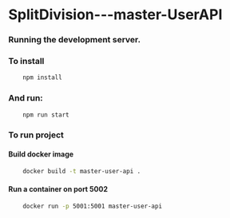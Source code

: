 # SplitDivision---master-UserAPI

### Running the development server.

### To install

```bash
    npm install
```

### And run:

```bash
    npm run start
```

### To run project

#### Build docker image

```bash
    docker build -t master-user-api .
```

#### Run a container on port 5002

```bash
    docker run -p 5001:5001 master-user-api
```
